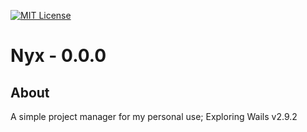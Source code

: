 [![MIT License][license-shield]][license-url]

# Nyx - 0.0.0

## About

A simple project manager for my personal use; Exploring Wails v2.9.2

[license-shield]: https://img.shields.io/github/license/othneildrew/Best-README-Template.svg?style=for-the-badge
[license-url]: https://github.com/nn-advith/nyx/blob/dev/LICENSE
